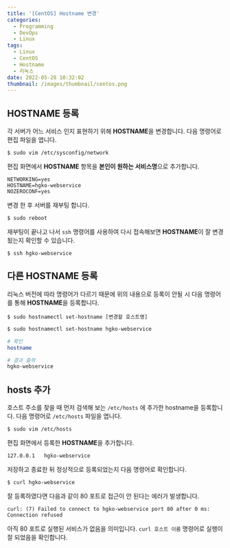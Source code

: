 ```yaml
---
title: '[CentOS] Hostname 변경'
categories:
  - Programming
  - DevOps
  - Linux
tags:
  - Linux
  - CentOS
  - Hostname
  - 리눅스
date: 2022-05-28 10:32:02
thumbnail: /images/thumbnail/centos.png
---
```


## HOSTNAME 등록

각 서버가 어느 서비스 인지 표현하기 위해 **HOSTNAME**을 변경합니다. 다음 명령어로 편집 파일을 엽니다.

```shell
$ sudo vim /etc/sysconfig/network
```

편집 화면에서 **HOSTNAME** 항목을 **본인이 원하는 서비스명**으로 추가합니다.

```vim
NETWORKING=yes
HOSTNAME=hgko-webservice
NOZEROCONF=yes
```

변경 한 후 서버를 재부팅 합니다.

```shell
$ sudo reboot
```

재부팅이 끝나고 나서 `ssh` 명령어를 사용하여 다시 접속해보면 **HOSTNAME**이 잘 변경됬는지 확인할 수 있습니다.

```shell
$ ssh hgko-webservice
```

## 다른 HOSTNAME 등록

리눅스 버전에 따라 명령어가 다르기 때문에 위의 내용으로 등록이 안될 시 다음 명령어를 통해 **HOSTNAME**을 등록합니다.

```shell
$ sudo hostnamectl set-hostname [변경할 호스트명]
```

```bash
$ sudo hostnamectl set-hostname hgko-webservice

# 확인
hostname

# 결과 출력
hgko-webservice
```

## hosts 추가

호스트 주소를 찾을 때 먼저 검색해 보는 `/etc/hosts` 에 추가한 hostname을 등록합니다. 다음 명령어로 `/etc/hosts` 파일을 엽니다.

```shell
$ sudo vim /etc/hosts
```

편집 화면에서 등록한 **HOSTNAME**을 추가합니다.

```vim
127.0.0.1   hgko-webservice
```

저장하고 종료한 뒤 정상적으로 등록되었는지 다음 명령어로 확인합니다.

```shell
$ curl hgko-webservice
```

잘 등록하였다면 다음과 같이 80 포트로 접근이 안 된다는 에러가 발생합니다.

```shell
curl: (7) Failed to connect to hgko-webservice port 80 after 0 ms: Connection refused
```

아직 80 포트로 실행된 서비스가 없음을 의미입니다. `curl 호스트 이름` 명령어로 실행이 잘 되었음을 확인합니다.
